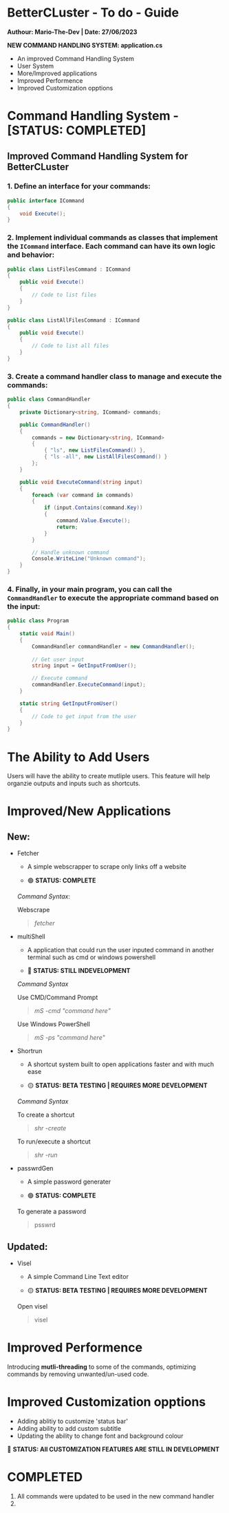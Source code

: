 # BetterCLuster - To do - Guide
**Authour: Mario-The-Dev | Date: 27/06/2023**

**NEW COMMAND HANDLING SYSTEM: application.cs**

- An improved Command Handling System
- User System
- More/Improved applications
- Improved Performence
- Improved Customization opptions

# Command Handling System - [STATUS: COMPLETED]
## Improved Command Handling System for BetterCLuster

### 1. Define an interface for your commands:

```csharp
public interface ICommand
{
    void Execute();
}
```

### 2. Implement individual commands as classes that implement the `ICommand` interface. Each command can have its own logic and behavior:

```csharp
public class ListFilesCommand : ICommand
{
    public void Execute()
    {
        // Code to list files
    }
}

public class ListAllFilesCommand : ICommand
{
    public void Execute()
    {
        // Code to list all files
    }
}
```

### 3. Create a command handler class to manage and execute the commands:

```csharp
public class CommandHandler
{
    private Dictionary<string, ICommand> commands;

    public CommandHandler()
    {
        commands = new Dictionary<string, ICommand>
        {
            { "ls", new ListFilesCommand() },
            { "ls -all", new ListAllFilesCommand() }
        };
    }

    public void ExecuteCommand(string input)
    {
        foreach (var command in commands)
        {
            if (input.Contains(command.Key))
            {
                command.Value.Execute();
                return;
            }
        }

        // Handle unknown command
        Console.WriteLine("Unknown command");
    }
}
```

### 4. Finally, in your main program, you can call the `CommandHandler` to execute the appropriate command based on the input:

```csharp
public class Program
{
    static void Main()
    {
        CommandHandler commandHandler = new CommandHandler();
        
        // Get user input
        string input = GetInputFromUser();

        // Execute command
        commandHandler.ExecuteCommand(input);
    }

    static string GetInputFromUser()
    {
        // Code to get input from the user
    }
}
```
# The Ability to Add Users
Users will have the ability to create mutliple users. This feature will help organzie outputs and inputs such as shortcuts.
# Improved/New Applications

## New:
- Fetcher
    - A simple webscrapper to scrape only links off a website

    - 🟢 **STATUS: COMPLETE** 
    
    *Command Syntax*:

    Webscrape
    > *fetcher*
- multiShell
    - A application that could run the user inputed command in another 
    terminal such as cmd or windows powershell

    - 🔴 **STATUS: STILL INDEVELOPMENT**

    *Command Syntax*

    Use CMD/Command Prompt
    > *mS -cmd "command here"*

    Use Windows PowerShell
    > *mS -ps "command here"*
- Shortrun
    - A shortcut system built to open applications faster and with much ease

    - 🟡 **STATUS: BETA TESTING | REQUIRES MORE DEVELOPMENT**

    *Command Syntax*
    
    To create a shortcut
    > *shr -create*

    To run/execute a shortcut
    > *shr -run*
- passwrdGen
    - A simple password generater

    - 🟢 **STATUS: COMPLETE**

    To generate a password
    > psswrd
## Updated:
- Visel
    - A simple Command Line Text editor

    - 🟡 **STATUS: BETA TESTING | REQUIRES MORE DEVELOPMENT**

    Open visel
    > visel


# Improved Performence
Introducing **mutli-threading** to some of the commands, optimizing commands by removing unwanted/un-used code.

# Improved Customization opptions

- Adding ablitiy to customize 'status bar'
- Adding ability to add custom subtitle
- Updating the ability to change font and background colour

🔴 **STATUS: All CUSTOMIZATION FEATURES ARE STILL IN DEVELOPMENT**

# COMPLETED
1. All commands were updated to be used in the new command handler
2. 
